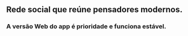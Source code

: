 ## Rede social que reúne pensadores modernos.
### A versão Web do app é prioridade e funciona estável.
